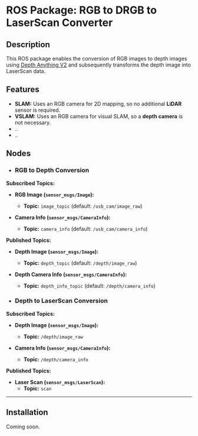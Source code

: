 # ROS Package: RGB to DRGB to LaserScan Converter

## Description
This ROS package enables the conversion of RGB images to depth images using [Depth Anything V2](https://github.com/DepthAnything/Depth-Anything-V2) and subsequently transforms the depth image into LaserScan data.

## Features
- **SLAM:** Uses an RGB camera for 2D mapping, so no additional **LiDAR** sensor is required.
- **VSLAM:** Uses an RGB camera for visual SLAM, so a **depth camera** is not necessary.
- ..
- ..


## Nodes

- ### RGB to Depth Conversion

**Subscribed Topics:**
- **RGB Image (`sensor_msgs/Image`):**
  - **Topic:** `image_topic` (default: `/usb_cam/image_raw`)

- **Camera Info (`sensor_msgs/CameraInfo`):**
  - **Topic:** `camera_info` (default: `/usb_cam/camera_info`)

**Published Topics:**
- **Depth Image (`sensor_msgs/Image`):**
  - **Topic:** `depth_topic` (default: `/depth/image_raw`)

- **Depth Camera Info (`sensor_msgs/CameraInfo`):**
  - **Topic:** `depth_info_topic` (default: `/depth/camera_info`)

- ### Depth to LaserScan Conversion

**Subscribed Topics:**
- **Depth Image (`sensor_msgs/Image`):**
  - **Topic:** `/depth/image_raw`

- **Camera Info (`sensor_msgs/CameraInfo`):**
  - **Topic:** `/depth/camera_info`

**Published Topics:**
- **Laser Scan (`sensor_msgs/LaserScan`):**
  - **Topic:** `scan`

---

## Installation
Coming soon.
